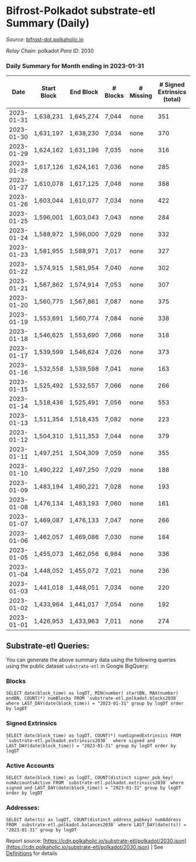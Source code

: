 # Bifrost-Polkadot substrate-etl Summary (Daily)

_Source_: [bifrost-dot.polkaholic.io](https://bifrost-dot.polkaholic.io)

*Relay Chain*: polkadot
*Para ID*: 2030



### Daily Summary for Month ending in 2023-01-31


| Date | Start Block | End Block | # Blocks | # Missing | # Signed Extrinsics (total) | # Active Accounts | # Addresses with Balances | # Events | # Transfers | # XCM Transfers In | # XCM Transfers Out |
| ---- | ----------- | --------- | -------- | --------- | --------------------------- | ----------------- | ------------------------- | -------- | ----------- | ------------------ | ------------------- |
| 2023-01-31 | 1,638,231 | 1,645,274 | 7,044 | none  | 351 | 97 | 3,575 | 17,246 | 257 ($21,739.38) | 28 ($15,153.01) | 19 ($2,256.71) |
| 2023-01-30 | 1,631,197 | 1,638,230 | 7,034 | none  | 370 | 91 | 3,566 | 17,348 | 265 ($25,340.53) | 21 ($11,773.56) | 27 ($4,052.45) |
| 2023-01-29 | 1,624,162 | 1,631,196 | 7,035 | none  | 316 | 89 | 3,562 | 16,891 | 233 ($12,841.11) | 32 ($18,692.28) | 23 ($592.57) |
| 2023-01-28 | 1,617,126 | 1,624,161 | 7,036 | none  | 285 | 75 | 3,558 | 16,680 | 255 ($27,086.91) | 23 ($25,786.91) | 17 ($472.88) |
| 2023-01-27 | 1,610,078 | 1,617,125 | 7,048 | none  | 388 | 104 | 3,554 | 17,591 | 317 ($18,599.18) | 42 ($12,274.79) | 23 ($256.79) |
| 2023-01-26 | 1,603,044 | 1,610,077 | 7,034 | none  | 422 | 113 | 3,543 | 17,843 | 394 ($145.90) | 31 ($100.77) | 36 ($902.12) |
| 2023-01-25 | 1,596,001 | 1,603,043 | 7,043 | none  | 284 | 71 | 3,530 | 16,708 | 223 ($3,559.68) | 18 ($4,649.43) | 12 ($12,563.22) |
| 2023-01-24 | 1,588,972 | 1,596,000 | 7,029 | none  | 332 | 98 | 3,522 | 17,229 | 335 ($21,654.74) | 29 ($20,849.11) | 21 ($105,244.97) |
| 2023-01-23 | 1,581,955 | 1,588,971 | 7,017 | none  | 327 | 91 | 3,518 | 16,989 | 264 ($6,810.86) | 27 ($25,092.52) | 16 ($2,373.70) |
| 2023-01-22 | 1,574,915 | 1,581,954 | 7,040 | none  | 302 | 72 | 3,508 | 16,855 | 214  | 17 ($5,342.57) | 15 ($7,816.33) |
| 2023-01-21 | 1,567,862 | 1,574,914 | 7,053 | none  | 307 | 62 | 3,501 | 16,959 | 273 ($481.15) | 27 ($42,844.81) | 25 ($633.81) |
| 2023-01-20 | 1,560,775 | 1,567,861 | 7,087 | none  | 375 | 91 | 3,492 | 17,537 | 284 ($4.01) | 14 ($27,495.44) | 25 ($792.99) |
| 2023-01-19 | 1,553,691 | 1,560,774 | 7,084 | none  | 338 | 88 | 3,486 | 17,244 | 249 ($1,181.85) | 24 ($9,187.66) | 14 ($574.29) |
| 2023-01-18 | 1,546,625 | 1,553,690 | 7,066 | none  | 318 | 86 | 3,482 | 17,013 | 310 ($240.49) | 28 ($28,229.76) | 24 ($5,029.85) |
| 2023-01-17 | 1,539,599 | 1,546,624 | 7,026 | none  | 373 | 119 | 3,470 | 17,276 | 364  | 18 ($11,380.84) | 28 ($985.71) |
| 2023-01-16 | 1,532,558 | 1,539,598 | 7,041 | none  | 163 | 49 | 3,460 | 15,588 | 152  | 22 ($3,711.52) | 28 ($318.04) |
| 2023-01-15 | 1,525,492 | 1,532,557 | 7,066 | none  | 266 | 81 | 3,454 | 16,510 | 199 ($0.002) | 15 ($1,168.52) | 7 ($16,528.00) |
| 2023-01-14 | 1,518,436 | 1,525,491 | 7,056 | none  | 553 | 52 | 3,465 | 18,130 | 291  | 14 ($11,655.45) | 10 ($15,708.16) |
| 2023-01-13 | 1,511,354 | 1,518,435 | 7,082 | none  | 223 | 55 | 3,465 | 16,258 | 125 ($99.49) | 37 ($19,596.55) | 21 ($11.63) |
| 2023-01-12 | 1,504,310 | 1,511,353 | 7,044 | none  | 379 | 49 | 3,459 | 17,052 | 93  | 15 ($3,395.97) | 11 ($127.81) |
| 2023-01-11 | 1,497,251 | 1,504,309 | 7,059 | none  | 355 | 46 | 3,458 | 16,309 | 92  | 10 ($9,307.42) | 11 ($2,524.51) |
| 2023-01-10 | 1,490,222 | 1,497,250 | 7,029 | none  | 188 | 61 | 3,453 | 15,768 | 229  | 28 ($12,445.62) | 29 ($418.91) |
| 2023-01-09 | 1,483,194 | 1,490,221 | 7,028 | none  | 193 | 71 | 3,444 | 15,799 | 184 ($65.09) | 23 ($7,198.72) | 18 ($2,853.31) |
| 2023-01-08 | 1,476,134 | 1,483,193 | 7,060 | none  | 161 | 46 | 3,441 | 15,503 | 89  | 11 ($2,196.97) | 4 ($702.04) |
| 2023-01-07 | 1,469,087 | 1,476,133 | 7,047 | none  | 266 | 47 | 3,439 | 16,594 | 113  | 15 ($1,402.60) | 5 ($2,398.26) |
| 2023-01-06 | 1,462,057 | 1,469,086 | 7,030 | none  | 184 | 76 | 3,434 | 15,762 | 207  | 20 ($5,244.61) | 6 ($4,602.85) |
| 2023-01-05 | 1,455,073 | 1,462,056 | 6,984 | none  | 336 | 61 | 3,428 | 17,070 | 326  | 28 ($38,860.11) | 8 ($25,789.75) |
| 2023-01-04 | 1,448,052 | 1,455,072 | 7,021 | none  | 236 | 52 | 3,424 | 16,327 | 184  | 26 ($21,259.69) | 10 ($5,518.60) |
| 2023-01-03 | 1,441,018 | 1,448,051 | 7,034 | none  | 220 | 50 | 3,419 | 16,077 | 145  | 19 ($507.19) | 1 ($142.66) |
| 2023-01-02 | 1,433,964 | 1,441,017 | 7,054 | none  | 192 | 54 | 3,418 | 15,936 | 165  | 19 ($4,844.16) | 3 ($329.96) |
| 2023-01-01 | 1,426,953 | 1,433,963 | 7,011 | none  | 274 | 62 | 3,415 | 16,510 | 237  | 22 ($3,845.46) | 6 ($990.03) |

## Substrate-etl Queries:
You can generate the above summary data using the following queries using the public dataset `substrate-etl` in Google BigQuery:


### Blocks
```
SELECT date(block_time) as logDT, MIN(number) startBN, MAX(number) endBN, COUNT(*) numBlocks FROM `substrate-etl.polkadot.blocks2030`  where LAST_DAY(date(block_time)) = "2023-01-31" group by logDT order by logDT
```


### Signed Extrinsics
```
SELECT date(block_time) as logDT, COUNT(*) numSignedExtrinsics FROM `substrate-etl.polkadot.extrinsics2030`  where signed and LAST_DAY(date(block_time)) = "2023-01-31" group by logDT order by logDT
```


### Active Accounts
```
SELECT date(block_time) as logDT, COUNT(distinct signer_pub_key) numAccountsActive FROM `substrate-etl.polkadot.extrinsics2030` where signed and LAST_DAY(date(block_time)) = "2023-01-31" group by logDT order by logDT
```


### Addresses:
```
SELECT date(ts) as logDT, COUNT(distinct address_pubkey) numAddress FROM `substrate-etl.polkadot.balances2030` where LAST_DAY(date(ts)) = "2023-01-31" group by logDT
```



Report source: [https://cdn.polkaholic.io/substrate-etl/polkadot/2030.json](https://cdn.polkaholic.io/substrate-etl/polkadot/2030.json) | See [Definitions](/DEFINITIONS.md) for details
